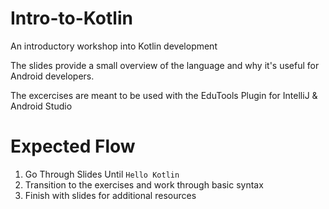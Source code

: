 # Intro-to-Kotlin
An introductory workshop into Kotlin development

The slides provide a small overview of the language and why it's useful for Android developers.

The excercises are meant to be used with the EduTools Plugin for IntelliJ & Android Studio

# Expected Flow
1. Go Through Slides Until `Hello Kotlin`
2. Transition to the exercises and work through basic syntax
3. Finish with slides for additional resources
